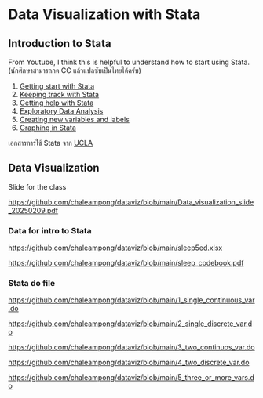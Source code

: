 # Data Visualization with Stata

## Introduction to Stata
From Youtube, I think this is helpful to understand how to start using Stata. (นักศึกษาสามารถกด CC แล้วแปลซับเป็นไทยได้ครับ)
1) [Getting start with Stata](https://youtu.be/Y2qrqCxvV8k?si=hKnwbkEDZG_5cR-1)
2) [Keeping track with Stata](https://youtu.be/kQgkR39dal8?si=YvK2wUKBQsSFDfFG)
3) [Getting help with Stata](https://youtu.be/1Io2-wSdJMs?si=RMCD1SLONcYciBgR)
4) [Exploratory Data Analysis](https://youtu.be/zt8eX9xcbCo?si=M-_KfeiYAuIM6vFD)
5) [Creating new variables and labels](https://youtu.be/geN1eI64rQU?si=I6ukR0-aIwKdG1Ei)
6) [Graphing in Stata](https://youtu.be/dnnUOCVjF8s?si=s-a7Te6cK17IKE8L)

เอกสารการใช้ Stata จาก [UCLA ](https://stats.oarc.ucla.edu/other/mult-pkg/seminars/#Stata)


## Data Visualization
Slide for the class 

https://github.com/chaleampong/dataviz/blob/main/Data_visualization_slide_20250209.pdf

### Data for intro to Stata
https://github.com/chaleampong/dataviz/blob/main/sleep5ed.xlsx

https://github.com/chaleampong/dataviz/blob/main/sleep_codebook.pdf

### Stata do file

https://github.com/chaleampong/dataviz/blob/main/1_single_continuous_var.do

https://github.com/chaleampong/dataviz/blob/main/2_single_discrete_var.do

https://github.com/chaleampong/dataviz/blob/main/3_two_continuos_var.do

https://github.com/chaleampong/dataviz/blob/main/4_two_discrete_var.do

https://github.com/chaleampong/dataviz/blob/main/5_three_or_more_vars.do
